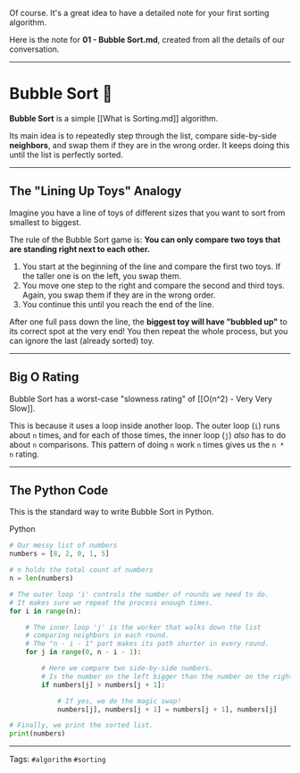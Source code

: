 Of course. It's a great idea to have a detailed note for your first sorting algorithm.

Here is the note for **01 - Bubble Sort.md**, created from all the details of our conversation.

---

# Bubble Sort 🫧

**Bubble Sort** is a simple [[What is Sorting.md]] algorithm.

Its main idea is to repeatedly step through the list, compare side-by-side **neighbors**, and swap them if they are in the wrong order. It keeps doing this until the list is perfectly sorted.

---

## The "Lining Up Toys" Analogy

Imagine you have a line of toys of different sizes that you want to sort from smallest to biggest.

The rule of the Bubble Sort game is: **You can only compare two toys that are standing right next to each other.**

1. You start at the beginning of the line and compare the first two toys. If the taller one is on the left, you swap them.
2. You move one step to the right and compare the second and third toys. Again, you swap them if they are in the wrong order.
3. You continue this until you reach the end of the line.

After one full pass down the line, the **biggest toy will have "bubbled up"** to its correct spot at the very end! You then repeat the whole process, but you can ignore the last (already sorted) toy.

---

## Big O Rating

Bubble Sort has a worst-case "slowness rating" of [[O(n^2) - Very Very Slow]].

This is because it uses a loop inside another loop. The outer loop (`i`) runs about `n` times, and for each of those times, the inner loop (`j`) _also_ has to do about `n` comparisons. This pattern of doing `n` work `n` times gives us the `n * n` rating.

---

## The Python Code

This is the standard way to write Bubble Sort in Python.

Python

```Python
# Our messy list of numbers
numbers = [8, 2, 0, 1, 5]

# n holds the total count of numbers
n = len(numbers)

# The outer loop 'i' controls the number of rounds we need to do.
# It makes sure we repeat the process enough times.
for i in range(n):

    # The inner loop 'j' is the worker that walks down the list
    # comparing neighbors in each round.
    # The "n - i - 1" part makes its path shorter in every round.
    for j in range(0, n - i - 1):

        # Here we compare two side-by-side numbers.
        # Is the number on the left bigger than the number on the right?
        if numbers[j] > numbers[j + 1]:

            # If yes, we do the magic swap!
            numbers[j], numbers[j + 1] = numbers[j + 1], numbers[j]

# Finally, we print the sorted list.
print(numbers)
```

---

Tags: `#algorithm` `#sorting`